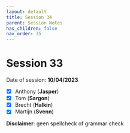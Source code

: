 ```yaml
---
layout: default
title: Session 34
parent: Session Notes
has_children: false
nav_order: 35
---
```


# Session 33

Date of session: **10/04/2023**

- [X] Anthony (**Jasper**)
- [X] Tom (**Sargon**)
- [X] Brecht (**Halkin**)
- [X] Martijn (**Svenn**)

**Disclaimer**: geen spellcheck of grammar check